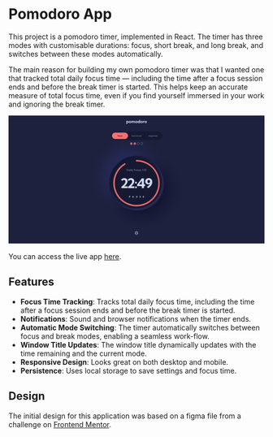 # Pomodoro App

This project is a pomodoro timer, implemented in React. The timer has three modes with customisable durations: focus, short break, and long break, and switches between these modes automatically.

The main reason for building my own pomodoro timer was that I wanted one that tracked total daily focus time — including the time after a focus session ends and before the break timer is started. This helps keep an accurate measure of total focus time, even if you find yourself immersed in your work and ignoring the break timer.

![App Screenshot](./screenshot.png)

You can access the live app [here](https://oaktec.github.io/pomodoro-app/).

## Features

- **Focus Time Tracking**: Tracks total daily focus time, including the time after a focus session ends and before the break timer is started.
- **Notifications**: Sound and browser notifications when the timer ends.
- **Automatic Mode Switching**: The timer automatically switches between focus and break modes, enabling a seamless work-flow.
- **Window Title Updates**: The window title dynamically updates with the time remaining and the current mode.
- **Responsive Design**: Looks great on both desktop and mobile.
- **Persistence**: Uses local storage to save settings and focus time.

## Design

The initial design for this application was based on a figma file from a challenge on [Frontend Mentor](https://www.frontendmentor.io/challenges/pomodoro-app-KBFnycJ6G).
